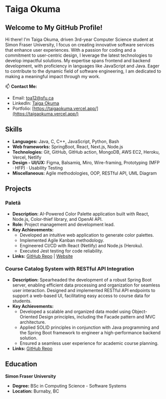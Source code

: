 # Taiga Okuma

## Welcome to My GitHub Profile!

Hi there! I'm Taiga Okuma, driven 3rd-year Computer Science student at Simon Fraser University, I focus on creating innovative software services that enhance user experiences. With a passion for coding and a commitment to user-centric design, I leverage the latest technologies to develop impactful solutions. My expertise spans frontend and backend development, with proficiency in languages like JavaScript and Java. Eager to contribute to the dynamic field of software engineering, I am dedicated to making a meaningful impact through my work.

📫 **Contact Me:**
- Email: toa12@sfu.ca
- LinkedIn: [Taiga Okuma](https://www.linkedin.com/in/taiga-okuma-43b021232/)
- Portfolio: [https://taigaokuma.vercel.app/](https://taigaokuma.vercel.app/)

## Skills

- **Languages:** Java, C, C++, JavaScript, Python, Bash
- **Web frameworks:** SpringBoot, React, Next.js, Node.js
- **Technologies:** Git, GitHub, GitHub action, MongoDB, AWS EC2, Heroku, Vercel, Netlify
- **Design - UI/UX:** Figma, Balsamiq, Miro, Wire-framing, Prototyping (MFP · HFP) · Usability Testing
- **Miscellaneous:** Agile methodologies, OOP, RESTful API, UML Diagram

## Projects

### Paletä 
- **Description:** AI-Powered Color Palette application built with React, Node.js, Color-thief library, and OpenAI API.
- **Role:** Project management and development lead.
- **Key Achievements:**
  - Developed an intuitive web application to generate color palettes.
  - Implemented Agile Kanban methodology.
  - Engineered CI/CD with React (Netlify) and Node.js (Heroku).
  - Executed Jest testing for code reliability.
- **Links:** [GitHub Repo](https://github.com/scp10sfu/Root-9-Group-Project) | [Website](https://mypaleta.netlify.app/)

### Course Catalog System with RESTful API Integration

- **Description:** Spearheaded the development of a robust Spring Boot server, enabling efficient data processing and organization for seamless user interaction. Designed and implemented RESTful API endpoints to support a web-based UI, facilitating easy access to course data for students.
- **Key Achievements:**
  - Developed a scalable and organized data model using Object-Oriented Design principles, including the Facade pattern and MVC architecture.
  - Applied SOLID principles in conjunction with Java programming and the Spring Boot framework to engineer a high-performance backend solution.
  - Ensured a seamless user experience for academic course planning.
- **Links:** [GitHub Repo](https://github.com/arusinova/course-planner)

  
## Education

**Simon Fraser University**
- **Degree:** BSc in Computing Science - Software Systems
- **Location:** Burnaby, BC

